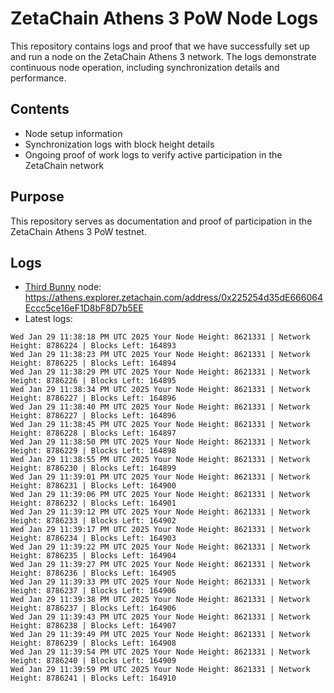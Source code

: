 # ZetaChain Athens 3 PoW Node Logs
This repository contains logs and proof that we have successfully set up and run a node on the ZetaChain Athens 3 network. The logs demonstrate continuous node operation, including synchronization details and performance.

## Contents
- Node setup information
- Synchronization logs with block height details
- Ongoing proof of work logs to verify active participation in the ZetaChain network

## Purpose
This repository serves as documentation and proof of participation in the ZetaChain Athens 3 PoW testnet.

## Logs

- [Third Bunny](https://thirdbunny.xyz/) node: https://athens.explorer.zetachain.com/address/0x225254d35dE666064Eccc5ce16eF1D8bF8D7b5EE
- Latest logs:
```
Wed Jan 29 11:38:18 PM UTC 2025 Your Node Height: 8621331 | Network Height: 8786224 | Blocks Left: 164893
Wed Jan 29 11:38:23 PM UTC 2025 Your Node Height: 8621331 | Network Height: 8786225 | Blocks Left: 164894
Wed Jan 29 11:38:29 PM UTC 2025 Your Node Height: 8621331 | Network Height: 8786226 | Blocks Left: 164895
Wed Jan 29 11:38:34 PM UTC 2025 Your Node Height: 8621331 | Network Height: 8786227 | Blocks Left: 164896
Wed Jan 29 11:38:40 PM UTC 2025 Your Node Height: 8621331 | Network Height: 8786227 | Blocks Left: 164896
Wed Jan 29 11:38:45 PM UTC 2025 Your Node Height: 8621331 | Network Height: 8786228 | Blocks Left: 164897
Wed Jan 29 11:38:50 PM UTC 2025 Your Node Height: 8621331 | Network Height: 8786229 | Blocks Left: 164898
Wed Jan 29 11:38:55 PM UTC 2025 Your Node Height: 8621331 | Network Height: 8786230 | Blocks Left: 164899
Wed Jan 29 11:39:01 PM UTC 2025 Your Node Height: 8621331 | Network Height: 8786231 | Blocks Left: 164900
Wed Jan 29 11:39:06 PM UTC 2025 Your Node Height: 8621331 | Network Height: 8786232 | Blocks Left: 164901
Wed Jan 29 11:39:12 PM UTC 2025 Your Node Height: 8621331 | Network Height: 8786233 | Blocks Left: 164902
Wed Jan 29 11:39:17 PM UTC 2025 Your Node Height: 8621331 | Network Height: 8786234 | Blocks Left: 164903
Wed Jan 29 11:39:22 PM UTC 2025 Your Node Height: 8621331 | Network Height: 8786235 | Blocks Left: 164904
Wed Jan 29 11:39:27 PM UTC 2025 Your Node Height: 8621331 | Network Height: 8786236 | Blocks Left: 164905
Wed Jan 29 11:39:33 PM UTC 2025 Your Node Height: 8621331 | Network Height: 8786237 | Blocks Left: 164906
Wed Jan 29 11:39:38 PM UTC 2025 Your Node Height: 8621331 | Network Height: 8786237 | Blocks Left: 164906
Wed Jan 29 11:39:43 PM UTC 2025 Your Node Height: 8621331 | Network Height: 8786238 | Blocks Left: 164907
Wed Jan 29 11:39:49 PM UTC 2025 Your Node Height: 8621331 | Network Height: 8786239 | Blocks Left: 164908
Wed Jan 29 11:39:54 PM UTC 2025 Your Node Height: 8621331 | Network Height: 8786240 | Blocks Left: 164909
Wed Jan 29 11:39:59 PM UTC 2025 Your Node Height: 8621331 | Network Height: 8786241 | Blocks Left: 164910
```
